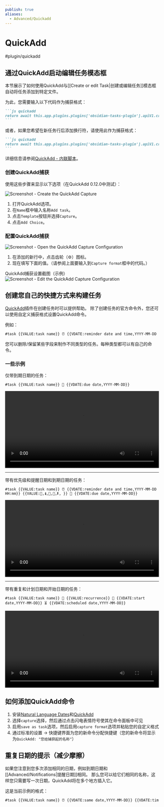 ```yaml
---
publish: true
aliases:
  - Advanced/Quickadd
---
```


# QuickAdd

<span class="related-pages">#plugin/quickadd</span>

## 通过QuickAdd启动编辑任务模态框

本节展示了如何使用QuickAdd与[[Create or edit Task|创建或编辑任务]]模态框自动将任务添加到特定文件。

为此，您需要输入以下代码作为捕获格式：

````markdown
```js quickadd
return await this.app.plugins.plugins['obsidian-tasks-plugin'].apiV1.createTaskLineModal();
```
````

或者，如果您希望在新任务行后添加换行符，请使用此作为捕获格式：

````markdown
```js quickadd
return await this.app.plugins.plugins['obsidian-tasks-plugin'].apiV1.createTaskLineModal() + '\n';
```
````

详细信息请参阅[QuickAdd - 内联脚本](https://quickadd.obsidian.guide/docs/InlineScripts)。

### 创建QuickAdd捕获

使用这些步骤来显示以下选项（在QuickAdd 0.12.0中测试）：

![Screenshot - Create the QuickAdd Capture](../../images/quickadd-settings-create-capture.png)

1. 打开QuickAdd选项。
2. 在`Name`框中输入名称`Add task`。
3. 点击`Template`按钮并选择`Capture`。
4. 点击`Add Choice`。

### 配置QuickAdd捕获

![Screenshot - Open the QuickAdd Capture Configuration](../../images/quickadd-settings-configure-capture.png)

1. 在添加的新行中，点击齿轮（⚙）图标。
2. 现在填写下面的值。（请参阅上面要输入到`Capture format`框中的代码。）

QuickAdd捕获设置截图（示例）
![Screenshot - Edit the QuickAdd Capture Configuration](../../images/api-create-taskline-modal-quickadd-capture-example.png)

## 创建您自己的快捷方式来构建任务

[QuickAdd](https://github.com/chhoumann/quickadd)插件在创建任务时可以提供帮助。
除了创建任务的官方命令外，您还可以使用自定义捕获格式设置QuickAdd命令。

例如：

```markdown
#task {{VALUE:task name}} ⏰ {{VDATE:reminder date and time,YYYY-MM-DD HH:mm}} {{VALUE:⏫,🔼,🔽, }} 🔁 {{VALUE:recurrence}} 🛫 {{VDATE:start date,YYYY-MM-DD}} ⏳ {{VDATE:scheduled date,YYYY-MM-DD}} 📅 {{VDATE:due date,YYYY-MM-DD}}
```

您可以删除/保留某些字段来制作不同类型的任务。每种类型都可以有自己的命令。

### 一些示例

仅带到期日期的任务：

`#task {{VALUE:task name}} 📅 {{VDATE:due date,YYYY-MM-DD}}`

<video controls width="100%">
    <source src="https://user-images.githubusercontent.com/38974541/143467768-cf183171-296c-4229-81ca-a8f820b7a66e.mov" />
</video>

---

带有优先级和提醒日期和到期日期的任务：

`#task {{VALUE:task name}} ⏰ {{VDATE:reminder date and time,YYYY-MM-DD HH:mm}} {{VALUE:🔺,⏫,🔼,🔽,⏬️, }} 📅 {{VDATE:due date,YYYY-MM-DD}}`

<video controls width="100%">
    <source src="https://user-images.githubusercontent.com/38974541/143468599-ae598f7d-cc84-4fc9-8293-eae72cf81f8a.mov" />
</video>

---

带有重复和计划日期和开始日期的任务：

`#task {{VALUE:task name}} 🔁 {{VALUE:recurrence}} 🛫 {{VDATE:start date,YYYY-MM-DD}} ⏳ {{VDATE:scheduled date,YYYY-MM-DD}}`

<video controls width="100%">
    <source src="https://user-images.githubusercontent.com/38974541/143468440-c83b5f91-c923-4f30-9c52-7c69e64978c9.mov" />
</video>

## 如何添加QuickAdd命令

1. 安装[Natural Language Dates](https://github.com/argenos/nldates-obsidian)和[QuickAdd](https://github.com/chhoumann/quickadd)
2. 选择`capture`选择，然后通过点击闪电表情符号使其在命令面板中可见
3. 启用`save as task`选项，然后启用`capture format`选项并粘贴您的自定义格式
4. 通过标准的设置 -> 快捷键界面为您的新命令分配快捷键（您的新命令将显示为`QuickAdd: "您给捕获起的名称"`）

## 重复日期的提示（减少摩擦）

如果您注意到您多次添加相同的日期，例如到期日期和[[Advanced/Notifications|提醒日期]]相同。
那么您可以给它们相同的名称，这样您只需要写一次日期，QuickAdd将在多个地方插入它。

这是当前示例的格式：

```markdown
#task {{VALUE:task name}} ⏰ {{VDATE:same date,YYYY-MM-DD}} {{VDATE:time,HH:mm}} 📅 {{VDATE:same date,YYYY-MM-DD}}
```
